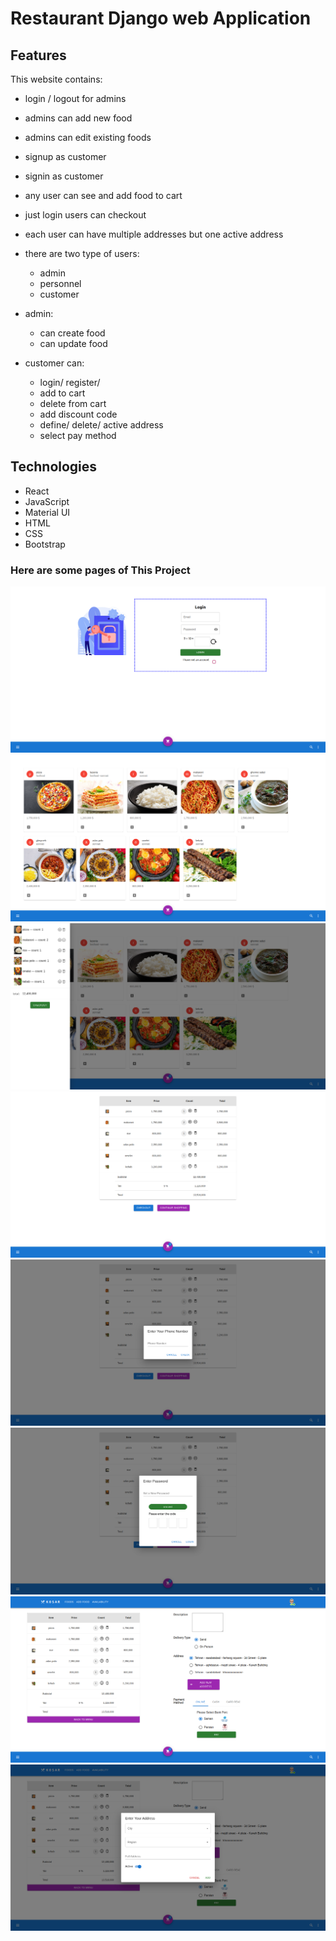 # Restaurant Django web Application

## Features

This website contains:

* login / logout for admins
* admins can add new food
* admins can edit existing foods
* signup as customer
* signin as customer
* any user can see and add food to cart
* just login users can checkout
* each user can have multiple addresses but one active address
* there are two type of users:
    * admin
    * personnel
    * customer

* admin:
    * can create food
    * can update food

* customer can:
    * login/ register/ 
    * add to cart
    * delete from cart
    * add discount code
    * define/ delete/ active address
    * select pay method


## Technologies
 * React
 * JavaScript
 * Material UI
 * HTML
 * CSS
 * Bootstrap

### Here are some pages of This Project
![plot](media/ui_images/admin_login.png)
![plot](media/ui_images/home.png)
![plot](media/ui_images/cart.png)
![plot](media/ui_images/shopping_cart.png)
![plot](media/ui_images/login_customer.png)
![plot](media/ui_images/register_customer.png)
![plot](media/ui_images/checkout.png)
![plot](media/ui_images/add_new_address.png)